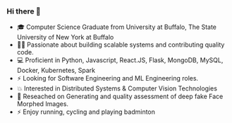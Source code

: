 ### Hi there 👋

- 🎓 Computer Science Graduate from University at Buffalo, The State University of New York at Buffalo
- 👩‍💻 Passionate about building scalable systems and contributing quality code.  
- 💻 Proficient in Python, Javascript, React.JS, Flask, MongoDB, MySQL, Docker, Kubernetes, Spark
- ⚡️  Looking for Software Engineering and ML Engineering roles. 
- 💥 Interested in Distributed Systems & Computer Vision Technologies
- 🌱 Reseached on Generating and quality assessment of deep fake Face Morphed Images. 
- ⚡️ Enjoy running, cycling and playing badminton 


<!--
**mrunmayee17/mrunmayee17** is a ✨ _special_ ✨ repository because its `README.md` (this file) appears on your GitHub profile.

Here are some ideas to get you started:


- 🔭 I’m currently working on ...
- 🌱 I’m currently learning 
- 👯 I’m looking to collaborate on ...
- 🤔 I’m looking for help with ...
- 💬 Ask me about ...
- 📫 How to reach me: ...
- 😄 Pronouns: ...
- ⚡ Fun fact: ...
-->
